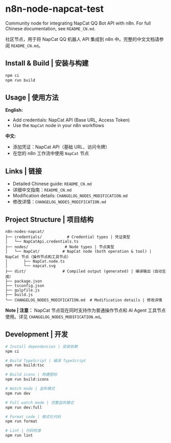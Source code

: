 # n8n-node-napcat-test

Community node for integrating NapCat QQ Bot API with n8n. For full Chinese documentation, see `README_CN.md`.

社区节点，用于将 NapCat QQ 机器人 API 集成到 n8n 中。完整的中文文档请参阅 `README_CN.md`。

## Install & Build | 安装与构建

```bash
npm ci
npm run build
```

## Usage | 使用方法

**English:**
- Add credentials: NapCat API (Base URL, Access Token)
- Use the `NapCat` node in your n8n workflows

**中文:**
- 添加凭证：NapCat API（基础 URL、访问令牌）
- 在您的 n8n 工作流中使用 `NapCat` 节点

## Links | 链接

- Detailed Chinese guide: `README_CN.md`
- 详细中文指南：`README_CN.md`
- Modification details: `CHANGELOG_NODES_MODIFICATION.md`
- 修改详情：`CHANGELOG_NODES_MODIFICATION.md`

## Project Structure | 项目结构

```
n8n-nodes-napcat/
├── credentials/           # Credential types | 凭证类型
│   └── NapCatApi.credentials.ts
├── nodes/                # Node types | 节点类型
│   └── NapCat/          # NapCat node (both operation & tool) | NapCat 节点（操作节点和工具节点）
│       ├── NapCat.node.ts
│       └── napcat.svg
├── dist/                # Compiled output (generated) | 编译输出（自动生成）
├── package.json
├── tsconfig.json
├── gulpfile.js
├── build.js
└── CHANGELOG_NODES_MODIFICATION.md  # Modification details | 修改详情
```

**Note | 注意：** NapCat 节点现在同时支持作为普通操作节点和 AI Agent 工具节点使用。详见 `CHANGELOG_NODES_MODIFICATION.md`。

## Development | 开发

```bash
# Install dependencies | 安装依赖
npm ci

# Build TypeScript | 编译 TypeScript
npm run build:tsc

# Build icons | 构建图标
npm run build:icons

# Watch mode | 监听模式
npm run dev

# Full watch mode | 完整监听模式
npm run dev:full

# Format code | 格式化代码
npm run format

# Lint | 代码检查
npm run lint
```
